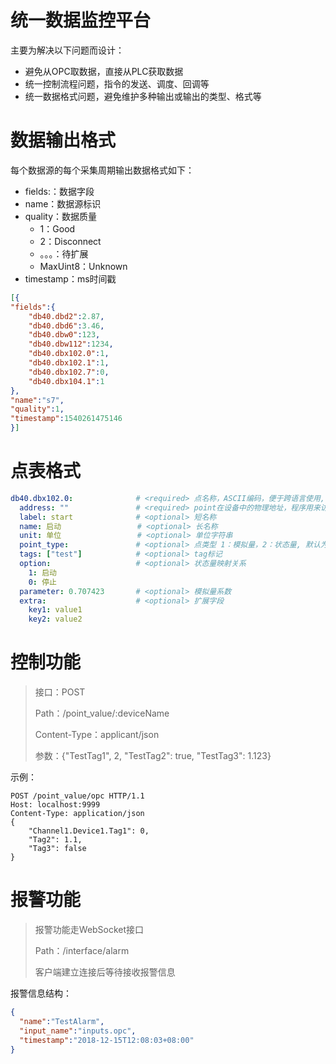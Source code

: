 # 统一数据监控平台

主要为解决以下问题而设计：

- 避免从OPC取数据，直接从PLC获取数据
- 统一控制流程问题，指令的发送、调度、回调等
- 统一数据格式问题，避免维护多种输出或输出的类型、格式等



# 数据输出格式

每个数据源的每个采集周期输出数据格式如下：

- fields:：数据字段
- name：数据源标识
- quality：数据质量
  - 1：Good
  - 2：Disconnect
  - 。。。：待扩展
  - MaxUint8：Unknown
- timestamp：ms时间戳

```json
[{
"fields":{
    "db40.dbd2":2.87,
    "db40.dbd6":3.46,
    "db40.dbw0":123,
    "db40.dbw112":1234,
    "db40.dbx102.0":1,
    "db40.dbx102.1":1,
    "db40.dbx102.7":0,
    "db40.dbx104.1":1
},
"name":"s7",
"quality":1,
"timestamp":1540261475146
}]
```



# 点表格式

```yaml
db40.dbx102.0:				# <required> 点名称，ASCII编码，便于跨语言使用, 可以自定义
  address: ""				# <required> point在设备中的物理地址，程序用来访问实时数据
  label: start				# <optional> 短名称
  name: 启动		   		   # <optional> 长名称
  unit: 单位				   # <optional> 单位字符串
  point_type: 				# <optional> 点类型 1：模拟量，2：状态量, 默认为模拟量
  tags: ["test"]			# <optional> tag标记
  option:					# <optional> 状态量映射关系
    1: 启动
    0: 停止
  parameter: 0.707423		# <optional> 模拟量系数
  extra:					# <optional> 扩展字段
  	key1: value1
  	key2: value2
```



# 控制功能

>接口：POST
>
>Path：/point_value/:deviceName
>
>Content-Type：applicant/json
>
>参数：{"TestTag1", 2,  "TestTag2": true, "TestTag3":  1.123}

示例：

```http
POST /point_value/opc HTTP/1.1
Host: localhost:9999
Content-Type: application/json
{
	"Channel1.Device1.Tag1": 0,
	"Tag2": 1.1,
	"Tag3": false
}
```



# 报警功能

> 报警功能走WebSocket接口
>
> Path：/interface/alarm 
>
> 客户端建立连接后等待接收报警信息

报警信息结构：

```json
{
  "name":"TestAlarm",
  "input_name":"inputs.opc",
  "timestamp":"2018-12-15T12:08:03+08:00"
}
```



